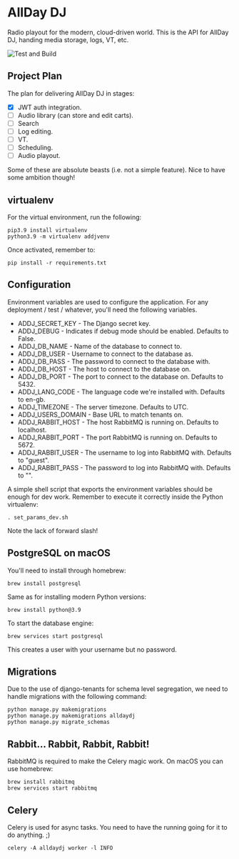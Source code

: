 # AllDay DJ

Radio playout for the modern, cloud-driven world. This is the API for AllDay DJ, handing media storage, logs, VT, etc.

![Test and Build](https://github.com/steelegbr/alldaydj/workflows/alldaydj-actions/badge.svg)

## Project Plan

The plan for delivering AllDay DJ in stages:

 - [X] JWT auth integration.
 - [ ] Audio library (can store and edit carts).
 - [ ] Search
 - [ ] Log editing.
 - [ ] VT.
 - [ ] Scheduling.
 - [ ] Audio playout.

Some of these are absolute beasts (i.e. not a simple feature). Nice to have some ambition though!

## virtualenv

For the virtual environment, run the following:

    pip3.9 install virtualenv
    python3.9 -m virtualenv addjvenv

Once activated, remember to:

    pip install -r requirements.txt

## Configuration

Environment variables are used to configure the application. For any deployment / test / whatever, you'll
need the following variables.

 - ADDJ_SECRET_KEY - The Django secret key.
 - ADDJ_DEBUG - Indicates if debug mode should be enabled. Defaults to False.
 - ADDJ_DB_NAME - Name of the database to connect to.
 - ADDJ_DB_USER - Username to connect to the database as.
 - ADDJ_DB_PASS - The password to connect to the database with.
 - ADDJ_DB_HOST - The host to connect to the database on.
 - ADDJ_DB_PORT - The port to connect to the database on. Defaults to 5432.
 - ADDJ_LANG_CODE - The language code we're installed with. Defaults to en-gb.
 - ADDJ_TIMEZONE - The server timezone. Defaults to UTC.
 - ADDJ_USERS_DOMAIN - Base URL to match tenants on.
 - ADDJ_RABBIT_HOST - The host RabbitMQ is running on. Defaults to localhost.
 - ADDJ_RABBIT_PORT - The port RabbitMQ is running on. Defaults to 5672.
 - ADDJ_RABBIT_USER - The username to log into RabbitMQ with. Defaults to "guest".
 - ADDJ_RABBIT_PASS - The password to log into RabbitMQ with. Defaults to "".

A simple shell script that exports the environment variables should be enough for dev work. Remember to execute it correctly inside the Python virtualenv:

    . set_params_dev.sh

Note the lack of forward slash!

## PostgreSQL on macOS

You'll need to install through homebrew:

    brew install postgresql

Same as for installing modern Python versions:

    brew install python@3.9

To start the database engine:

    brew services start postgresql

This creates a user with your username but no password.

## Migrations

Due to the use of django-tenants for schema level segregation, we need to handle migrations with the following command:

    python manage.py makemigrations
    python manage.py makemigrations alldaydj
    python manage.py migrate_schemas

## Rabbit... Rabbit, Rabbit, Rabbit!

RabbitMQ is required to make the Celery magic work. On macOS you can use homebrew:

    brew install rabbitmq
    brew services start rabbitmq

## Celery

Celery is used for async tasks. You need to have the running going for it to do anything. ;)

    celery -A alldaydj worker -l INFO
